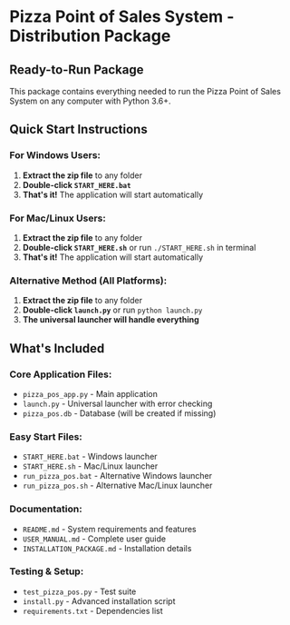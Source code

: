 # Pizza Point of Sales System - Distribution Package

## **Ready-to-Run Package**

This package contains everything needed to run the Pizza Point of Sales System on any computer with Python 3.6+.

## **Quick Start Instructions**

### **For Windows Users:**
1. **Extract the zip file** to any folder
2. **Double-click `START_HERE.bat`**
3. **That's it!** The application will start automatically

### **For Mac/Linux Users:**
1. **Extract the zip file** to any folder
2. **Double-click `START_HERE.sh`** or run `./START_HERE.sh` in terminal
3. **That's it!** The application will start automatically

### **Alternative Method (All Platforms):**
1. **Extract the zip file** to any folder
2. **Double-click `launch.py`** or run `python launch.py`
3. **The universal launcher will handle everything**

## **What's Included**

### **Core Application Files:**
- `pizza_pos_app.py` - Main application
- `launch.py` - Universal launcher with error checking
- `pizza_pos.db` - Database (will be created if missing)

### **Easy Start Files:**
- `START_HERE.bat` - Windows launcher
- `START_HERE.sh` - Mac/Linux launcher
- `run_pizza_pos.bat` - Alternative Windows launcher
- `run_pizza_pos.sh` - Alternative Mac/Linux launcher

### **Documentation:**
- `README.md` - System requirements and features
- `USER_MANUAL.md` - Complete user guide
- `INSTALLATION_PACKAGE.md` - Installation details

### **Testing & Setup:**
- `test_pizza_pos.py` - Test suite
- `install.py` - Advanced installation script
- `requirements.txt` - Dependencies list
